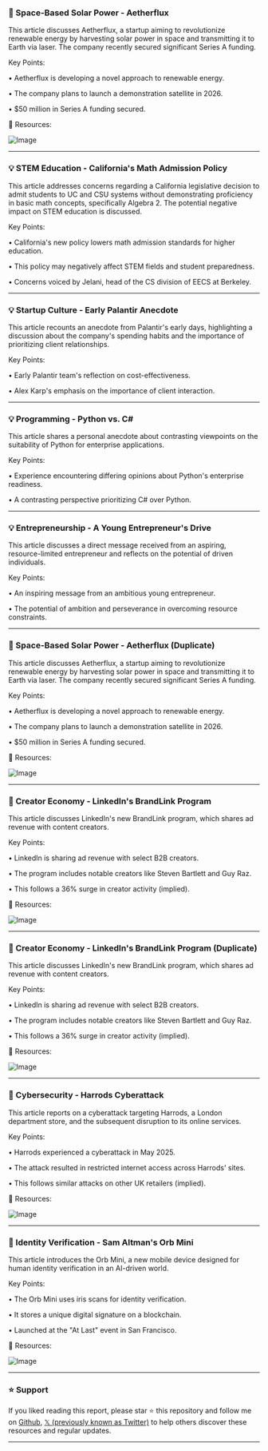 ### 🤖 Space-Based Solar Power - Aetherflux

This article discusses Aetherflux, a startup aiming to revolutionize renewable energy by harvesting solar power in space and transmitting it to Earth via laser.  The company recently secured significant Series A funding.

Key Points:

• Aetherflux is developing a novel approach to renewable energy.


• The company plans to launch a demonstration satellite in 2026.


•  $50 million in Series A funding secured.


🔗 Resources:

![Image](https://pbs.twimg.com/media/Gp9AXdsXgAAweIj?format=png&name=small)


---

### 💡 STEM Education - California's Math Admission Policy

This article addresses concerns regarding a California legislative decision to admit students to UC and CSU systems without demonstrating proficiency in basic math concepts, specifically Algebra 2.  The potential negative impact on STEM education is discussed.

Key Points:

• California's new policy lowers math admission standards for higher education.


• This policy may negatively affect STEM fields and student preparedness.


• Concerns voiced by Jelani, head of the CS division of EECS at Berkeley.


---

### 💡 Startup Culture - Early Palantir Anecdote

This article recounts an anecdote from Palantir's early days, highlighting a discussion about the company's spending habits and the importance of prioritizing client relationships.

Key Points:

• Early Palantir team's reflection on cost-effectiveness.


•  Alex Karp's emphasis on the importance of client interaction.


---

### 💡 Programming - Python vs. C#

This article shares a personal anecdote about contrasting viewpoints on the suitability of Python for enterprise applications.

Key Points:

•  Experience encountering differing opinions about Python's enterprise readiness.


•  A contrasting perspective prioritizing C# over Python.


---

### 💡 Entrepreneurship -  A Young Entrepreneur's Drive

This article discusses a direct message received from an aspiring, resource-limited entrepreneur and reflects on the potential of driven individuals.


Key Points:

• An inspiring message from an ambitious young entrepreneur.


• The potential of ambition and perseverance in overcoming resource constraints.


---

### 🤖 Space-Based Solar Power - Aetherflux (Duplicate)

This article discusses Aetherflux, a startup aiming to revolutionize renewable energy by harvesting solar power in space and transmitting it to Earth via laser.  The company recently secured significant Series A funding.

Key Points:

• Aetherflux is developing a novel approach to renewable energy.


• The company plans to launch a demonstration satellite in 2026.


• $50 million in Series A funding secured.


🔗 Resources:

![Image](https://pbs.twimg.com/media/Gp9AXdsXgAAweIj?format=png&name=small)

---

### 🚀 Creator Economy - LinkedIn's BrandLink Program

This article discusses LinkedIn's new BrandLink program, which shares ad revenue with content creators.


Key Points:

• LinkedIn is sharing ad revenue with select B2B creators.


• The program includes notable creators like Steven Bartlett and Guy Raz.


• This follows a 36% surge in creator activity (implied).


🔗 Resources:

![Image](https://pbs.twimg.com/media/Gp8niSVWQAEG41Y?format=jpg&name=small)

---

### 🚀 Creator Economy - LinkedIn's BrandLink Program (Duplicate)

This article discusses LinkedIn's new BrandLink program, which shares ad revenue with content creators.


Key Points:

• LinkedIn is sharing ad revenue with select B2B creators.


• The program includes notable creators like Steven Bartlett and Guy Raz.


• This follows a 36% surge in creator activity (implied).


🔗 Resources:

![Image](https://pbs.twimg.com/media/Gp8niSVWQAEG41Y?format=jpg&name=small)

---

### 🤖 Cybersecurity - Harrods Cyberattack

This article reports on a cyberattack targeting Harrods, a London department store, and the subsequent disruption to its online services.


Key Points:

• Harrods experienced a cyberattack in May 2025.


• The attack resulted in restricted internet access across Harrods' sites.


• This follows similar attacks on other UK retailers (implied).


🔗 Resources:

![Image](https://pbs.twimg.com/media/Gp420bwWQAAXln9?format=png&name=small)

---

### 🤖 Identity Verification - Sam Altman's Orb Mini

This article introduces the Orb Mini, a new mobile device designed for human identity verification in an AI-driven world.

Key Points:

• The Orb Mini uses iris scans for identity verification.


•  It stores a unique digital signature on a blockchain.


• Launched at the "At Last" event in San Francisco.


🔗 Resources:

![Image](https://pbs.twimg.com/media/Gp3zMi1XYAAxh3f?format=png&name=small)


---

### ⭐️ Support

If you liked reading this report, please star ⭐️ this repository and follow me on [Github](https://github.com/Drix10), [𝕏 (previously known as Twitter)](https://x.com/DRIX_10_) to help others discover these resources and regular updates.

---